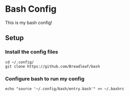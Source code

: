# Bash Config

This is my bash config!

## Setup

### Install the config files

```
cd ~/.config/
git clone https://github.com/Breadleaf/bash
```

### Configure bash to run my config

```
echo "source '~/.config/bash/entry.bash'" >> ~/.bashrc
```
